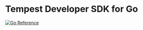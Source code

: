 # Tempest Developer SDK for Go

[![Go Reference](https://pkg.go.dev/badge/github.com/tempestdx/sdk-go.svg)](https://pkg.go.dev/github.com/tempestdx/sdk-go)

